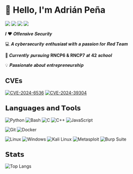 # 👋 Hello, I'm **Adrián Peña**

[![](https://img.shields.io/badge/-Email-c14438?style=flat-square&logo=Gmail&logoColor=white&link=mailto:adripbar03@gmail.com)](mailto:adripbar03@gmail.com)
[![](https://img.shields.io/badge/-LinkedIn-blue?style=flat-square&logo=linkedin&logoColor=ffffff)](https://linkedin.com/in/adrian-pena-dev)
[![](https://img.shields.io/badge/-HackTheBox-%23239120?style=flat-square&logo=hackthebox&logoColor=ffffff)](https://app.hackthebox.com/users/1586817)
[![](https://img.shields.io/badge/-Medium-000000?style=flat-square&logo=medium&logoColor=ffffff)](https://medium.com/@adripbar03)

𝑰 ❤️ 𝑶𝒇𝒇𝒆𝒏𝒔𝒊𝒗𝒆 𝑺𝒆𝒄𝒖𝒓𝒊𝒕𝒚

💻 𝑨 𝒄𝒚𝒃𝒆𝒓𝒔𝒆𝒄𝒖𝒓𝒊𝒕𝒚 𝒆𝒏𝒕𝒉𝒖𝒔𝒊𝒂𝒔𝒕 𝒘𝒊𝒕𝒉 𝒂 𝒑𝒂𝒔𝒔𝒊𝒐𝒏 𝒇𝒐𝒓 𝑹𝒆𝒅 𝑻𝒆𝒂𝒎

🚀 𝑪𝒖𝒓𝒓𝒆𝒏𝒕𝒍𝒚 𝒑𝒖𝒓𝒔𝒖𝒊𝒏𝒈 **RNCP6 & RNCP7** 𝒂𝒕 **42** 𝒔𝒄𝒉𝒐𝒐𝒍

💡 𝑷𝒂𝒔𝒔𝒊𝒐𝒏𝒂𝒕𝒆 𝒂𝒃𝒐𝒖𝒕 𝒆𝒏𝒕𝒓𝒆𝒑𝒓𝒆𝒏𝒆𝒖𝒓𝒔𝒉𝒊𝒑

## CVEs

[![CVE-2024-6536](https://svg.bookmark.style/api?url=https://wpscan.com/vulnerability/ee40c1c6-4186-4b97-866c-fb0e76cedeb8/&mode=light&style=horizontal)](https://wpscan.com/vulnerability/ee40c1c6-4186-4b97-866c-fb0e76cedeb8/)
[![CVE-2024-39304](https://svg.bookmark.style/api?url=https://github.com/ChurchCRM/CRM/security/advisories/GHSA-2rh6-gr3h-83j9&mode=dark&style=horizontal)](https://github.com/ChurchCRM/CRM/security/advisories/GHSA-2rh6-gr3h-83j9)

## 𝗟𝗮𝗻𝗴𝘂𝗮𝗴𝗲𝘀 𝗮𝗻𝗱 𝗧𝗼𝗼𝗹𝘀

![Python](https://img.shields.io/badge/-Python-3776AB?style=flat-square&logo=python&logoColor=ffffff)
![Bash](https://img.shields.io/badge/-Bash-4EAA25?style=flat-square&logo=gnu-bash&logoColor=ffffff)
![C](https://img.shields.io/badge/-C-A8B9CC?style=flat-square&logo=c&logoColor=000000)
![C++](https://img.shields.io/badge/-C++-00599C?style=flat-square&logo=cplusplus&logoColor=ffffff)
![JavaScript](https://img.shields.io/badge/-JavaScript-%23F7DF1C?style=flat-square&logo=javascript&logoColor=000000)

![Git](https://img.shields.io/badge/-Git-F05032?style=flat-square&logo=git&logoColor=ffffff)
![Docker](https://img.shields.io/badge/-Docker-2496ED?style=flat-square&logo=docker&logoColor=ffffff)

![Linux](https://img.shields.io/badge/-Linux-FCC624?style=flat-square&logo=linux&logoColor=000000)
![Windows](https://img.shields.io/badge/-Windows-0078D6?style=flat-square&logo=microsoft&logoColor=ffffff)
![Kali Linux](https://img.shields.io/badge/-Kali%20Linux-268BEE?style=flat-square&logo=kalilinux&logoColor=ffffff)
![Metasploit](https://img.shields.io/badge/-Metasploit-3787C4?style=flat-square&logo=metasploit&logoColor=ffffff)
![Burp Suite](https://img.shields.io/badge/-Burp%20Suite-FF6633?style=flat-square&logo=burpsuite&logoColor=ffffff)

## 𝗦𝘁𝗮𝘁𝘀

![Top Langs](https://github-readme-stats.vercel.app/api/top-langs?username=apena-ba&show_icons=true&locale=en&layout=compact&theme=dracula)
